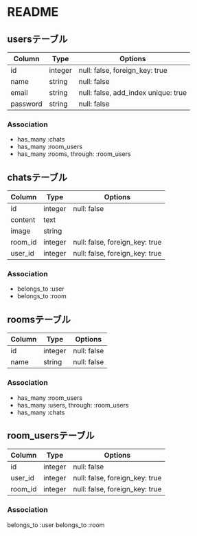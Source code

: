 # README

## usersテーブル
|Column|Type|Options|
|------|----|-------|
|id      |integer|null: false, foreign_key: true|
|name    |string |null: false|
|email   |string |null: false, add_index unique: true|
|password|string |null: false|

### Association
- has_many :chats
- has_many :room_users
- has_many :rooms, through: :room_users


## chatsテーブル
|Column|Type|Options|
|------|----|-------|
|id       |integer|null: false|
|content  |text|
|image    |string|
|room_id  |integer|null: false, foreign_key: true|
|user_id  |integer|null: false, foreign_key: true|


### Association
- belongs_to :user
- belongs_to :room


## roomsテーブル
|Column|Type|Options|
|------|----|-------|
|id    |integer|null: false|
|name  |string |null: false|

### Association
- has_many :room_users
- has_many :users, through: :room_users
- has_many :chats


## room_usersテーブル
|Column|Type|Options|
|------|----|-------|
|id     |integer|null: false|
|user_id|integer|null: false, foreign_key: true|
|room_id|integer|null: false, foreign_key: true|


### Association
belongs_to :user
belongs_to :room
